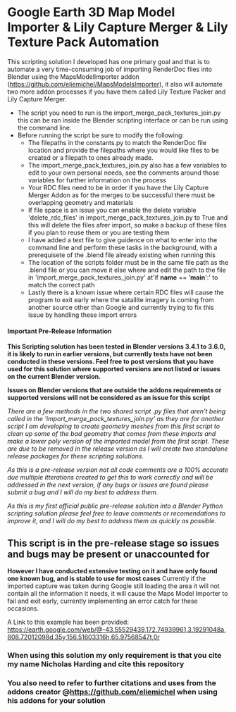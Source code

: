 # Google Earth 3D Map Model Importer & Lily Capture Merger  & Lily Texture Pack Automation 
This scripting solution I developed has one primary goal and that is to automate a very time-consuming job of importing RenderDoc files into Blender using the MapsModelImporter addon (https://github.com/eliemichel/MapsModelsImporter), it also will automate two more addon processes if you have them called Lily Texture Packer and Lily Capture Merger.

* The script you need to run is the import_merge_pack_textures_join.py this can be ran inside the Blender scripting interface or can be run using the command line.
* Before running the script be sure to modify the following:
  * The filepaths in the constants.py to match the RenderDoc file location and provide the filepaths where you would like files to be created or a filepath to ones already made.
  * The import_merge_pack_textures_join.py also has a few variables to edit to your own personal needs, see the comments around those variables for further information on the process
  * Your RDC files need to be in order if you have the Lily Capture Merger Addon as for the merges to be successful there must be overlapping geometry and materials
  * If file space is an issue you can enable the delete variable 'delete_rdc_files' in import_merge_pack_textures_join.py to True and this will delete the files afrer import, so make a backup of these files if you plan to reuse them or you are testing them
  * I have added a text file to give guidence on what to enter into the command line and perform these tasks in the background, with a prerequisete of the .blend file already existing when running this
  * The location of the scripts folder must be in the same file path as the .blend file or you can move it else where and edit the path to the file in 'import_merge_pack_textures_join.py' at'if __name__ == '__main__':' to match the correct path
  * Lastly there is a known issue where certain RDC files will cause the program to exit early where the satallite imagery is coming from another source other than Google and currently trying to fix this issue by handling these import errors

#### Important Pre-Release Information
**This Scripting solution has been tested in Blender versions 3.4.1 to 3.6.0, it is likely to run in earlier versions, but currently tests have not been conducted in these versions. Feel free to post versions that you have used for this solution where supported versions are not listed or issues on the current Blender version.**

**Issues on Blender versions that are outside the addons requirements or supported versions will not be considered as an issue for this script**

_There are a few methods in the two shared script .py files that aren't being called in the 'import_merge_pack_textures_join.py' as they are for another script I am developing to create geometry meshes from this first script to clean up some of the bad geometry that comes from these imports and make a lower poly version of the imported model from the first script. These are due to be removed in the release version as I will create two standalone release packages for these scripting solutions._

_As this is a pre-release version not all code comments are a 100% accurate due multiple itterations created to get this to work correctly and will be addressed in the next version, if any bugs or issues are found please submit a bug and I will do my best to address them._

_As this is my first official public pre-release solution into a Blender Python scripting solution please feel free to leave comments or recomendations to improve it, and I will do my best to address them as quickly as possible._

## This script is in the pre-release stage so issues and bugs may be present or unaccounted for
**However I have conducted extensive testing on it and have only found one known bug, and is stable to use for most cases**
Currently if the imported capture was taken during Google still loading the area it will not contain all the information it needs, it will cause the Maps Model Importer to fail and exit early, currently implementing an error catch for these occasions.

A Link to this example has been provided:
[](url)https://earth.google.com/web/@-43.55529439,172.74939961,3.19291048a,808.72012098d,35y,156.51603316h,65.97568547t,0r
### When using this solution my only requirement is that you cite my name Nicholas Harding and cite this repository
### You also need to refer to further citations and uses from the addons creator @https://github.com/eliemichel when using his addons for your solution

